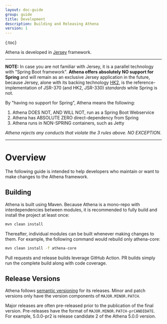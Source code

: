 ```yaml
---
layout: doc-guide
group: guide
title: Development
description: Building and Releasing Athena
version: 1
---
```


{:toc}

Athena is developed in [Jersey](https://eclipse-ee4j.github.io/jersey/) framework.

---

**NOTE:** In case you are not familiar with Jersey, it is a parallel technology with "Spring Boot framework". **Athena
offers absolutely NO support for Spring** and will remain as an exclusive Jersey application in the future, because
Jersey, alone with its backing technology [HK2](https://javaee.github.io/hk2/), is the reference-implementation of
JSR-370 (and HK2, JSR-330) _standards_ while Spring is not.

By "having no support for Spring", Athena means the following:

1. Athena DOES NOT, AND WILL NOT, run as a Spring Boot Webservice
2. Athena has ABSOLUTE ZERO direct-dependency from Spring
3. Athena runs in NON-SPRING containers, such as Jetty

_Athena rejects any conducts that violate the 3 rules above. NO EXCEPTION_.

---

Overview
========

The following guide is intended to help developers who maintain or want to make changes to the Athena framework.

Building
--------

Athena is built using Maven. Because Athena is a mono-repo with interdependencies between modules, it is recommended to
fully build and install the project at least once:

```bash
mvn clean install
```

Thereafter, individual modules can be built whenever making changes to them. For example, the following command would
rebuild only athena-core:

```bash
mvn clean install -f athena-core
```

Pull requests and release builds leverage GitHub Action. PR builds simply run the complete build along with code
coverage.

Release Versions
----------------

Athena follows [semantic versioning](https://semver.org/) for its releases. Minor and patch versions only have the
version components of `MAJOR.MINOR.PATCH`.

Major releases are often pre-released prior to the publication of the final version.  Pre-releases have the format of
`MAJOR.MINOR.PATCH-prCANDIDATE`.  For example, 5.0.0-pr2 is release candidate 2 of the Athena 5.0.0 version.
